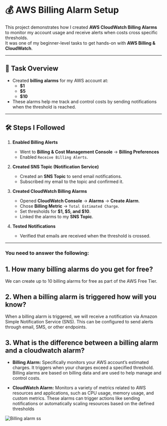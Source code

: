 # 💰 AWS Billing Alarm Setup

This project demonstrates how I created **AWS CloudWatch Billing Alarms** to monitor my account usage and receive alerts when costs cross specific thresholds.  
It was one of my beginner-level tasks to get hands-on with **AWS Billing & CloudWatch**.

---

## 📌 Task Overview

- Created **billing alarms** for my AWS account at:
  - **$1**
  - **$5**
  - **$10**
- These alarms help me track and control costs by sending notifications when the threshold is reached.

---

## 🛠️ Steps I Followed

1. **Enabled Billing Alerts**  
   - Went to **Billing & Cost Management Console** → **Billing Preferences**  
   - Enabled `Receive Billing Alerts`.

2. **Created SNS Topic (Notification Service)**  
   - Created an **SNS Topic** to send email notifications.  
   - Subscribed my email to the topic and confirmed it.

3. **Created CloudWatch Billing Alarms**  
   - Opened **CloudWatch Console** → **Alarms** → **Create Alarm**.  
   - Chose **Billing Metric** → `Total Estimated Charge`.  
   - Set thresholds for **$1, $5, and $10**.  
   - Linked the alarms to my **SNS Topic**.

4. **Tested Notifications**  
   - Verified that emails are received when the threshold is crossed.

---

###  You need to answer the following: 

## 1. How many billing alarms do you get for free?

We can create up to 10 billing alarms for free as part of the AWS Free Tier.

## 2. When a billing alarm is triggered how will you know?

When a billing alarm is triggered, we will receive a notification via Amazon Simple Notification Service (SNS). This can be configured to send alerts through email, SMS, or other endpoints.

## 3. What is the difference between a billing alarm and a cloudwatch alarm?

* **Billing Alarm:** Specifically monitors your AWS account’s estimated charges. It triggers when your charges exceed a specified threshold. Billing alarms are based on billing data and are used to help manage and control costs.

* **CloudWatch Alarm:** Monitors a variety of metrics related to AWS resources and applications, such as CPU usage, memory usage, and custom metrics. These alarms can trigger actions like sending notifications or automatically scaling resources based on the defined thresholds

![Billing alarm ss](https://github.com/tejas-firke/Portfolio-projects/blob/476194e5b1c829b0759651e7cae05c1a1485d5ba/New%20folder/Level%201/p1/Screenshot%202025-09-29%20130116.png)
